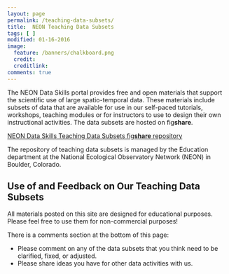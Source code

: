 ```yaml
---
layout: page
permalink: /teaching-data-subsets/
title:  NEON Teaching Data Subsets
tags: [ ]
modified: 01-16-2016
image:
  feature: /banners/chalkboard.png
  credit:
  creditlink: 
comments: true
---
```


The NEON Data Skills portal provides free and open materials that support the 
scientific use of large spatio-temporal data. These materials include subsets of 
data that are available for use in our self-paced tutorials, workshops, 
teaching modules or for instructors to use to design their own instructional 
activities. The data subsets are hosted on fig**share**. 

<a href="http://figshare.com/authors/NEON_Data_Skills_Teaching_Data_Subsets/834136" target="_blank"> NEON Data Skills Teaching Data Subsets fig**share** repository</a> 

The repository of teaching data subsets is managed by the Education department 
at the National Ecological Observatory Network (NEON) in Boulder, Colorado. 

## Use of and Feedback on Our Teaching Data Subsets
All materials posted on this site are designed for educational purposes. 
Please feel free to use them for non-commercial purposes! 

There is a comments section at the bottom of this page: 

* Please comment on any of the data subsets that you think need to be clarified,
fixed, or adjusted. 
* Please share ideas you have for other data activities with us. 

